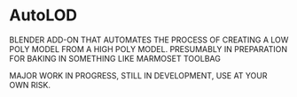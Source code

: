 # AutoLOD
BLENDER ADD-ON THAT AUTOMATES THE PROCESS OF CREATING A LOW POLY MODEL FROM A HIGH POLY MODEL. PRESUMABLY IN  PREPARATION FOR BAKING IN SOMETHING LIKE MARMOSET TOOLBAG

MAJOR WORK IN PROGRESS, STILL IN DEVELOPMENT, USE AT YOUR OWN RISK.
